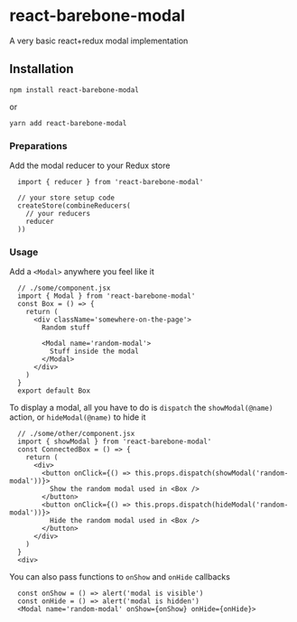 # react-barebone-modal
A very basic react+redux modal implementation

## Installation
```
npm install react-barebone-modal
```
or
```
yarn add react-barebone-modal
```

### Preparations
Add the modal reducer to your Redux store
```
  import { reducer } from 'react-barebone-modal'

  // your store setup code
  createStore(combineReducers(
    // your reducers
    reducer
  ))
```

### Usage
Add a `<Modal>` anywhere you feel like it
```
  // ./some/component.jsx
  import { Modal } from 'react-barebone-modal'
  const Box = () => {
    return (
      <div className='somewhere-on-the-page'>
        Random stuff

        <Modal name='random-modal'>
          Stuff inside the modal
        </Modal>
      </div>
    )
  }
  export default Box
```

To display a modal, all you have to do is `dispatch` the `showModal(@name)` action, or `hideModal(@name)` to hide it
```
  // ./some/other/component.jsx
  import { showModal } from 'react-barebone-modal'
  const ConnectedBox = () => {
    return (
      <div>
        <button onClick={() => this.props.dispatch(showModal('random-modal'))}>
          Show the random modal used in <Box />
        </button>
        <button onClick={() => this.props.dispatch(hideModal('random-modal'))}>
          Hide the random modal used in <Box />
        </button>
      </div>
    )
  }
  <div>
```

You can also pass functions to `onShow` and `onHide` callbacks
```
  const onShow = () => alert('modal is visible')
  const onHide = () => alert('modal is hidden')
  <Modal name='random-modal' onShow={onShow} onHide={onHide}>
```